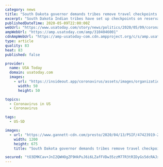 ```yaml
---
category: news
title: "South Dakota governor demands tribes remove travel checkpoints on Indian reservations"
excerpt: "South Dakota Indian tribes have set up checkpoints on reservations restricting travel during the COVID-19 pandemic."
publishedDateTime: 2020-05-09T22:00:00Z
webUrl: "https://www.usatoday.com/story/news/politics/2020/05/09/coronavirus-south-dakota-governor-demands-tribes-remove-checkpoints/3104046001/"
ampWebUrl: "https://amp.usatoday.com/amp/3104046001"
cdnAmpWebUrl: "https://amp-usatoday-com.cdn.ampproject.org/c/s/amp.usatoday.com/amp/3104046001"
type: article
quality: 83
heat: 83
published: false

provider:
  name: USA Today
  domain: usatoday.com
  images:
    - url: "https://insideout.app/coronavirus/assets/images/organizations/usatoday.com-50x50.jpg"
      width: 50
      height: 50

topics:
  - Coronavirus in US
  - Coronavirus

tags:
  - US-SD

images:
  - url: "https://www.gannett-cdn.com/presto/2020/04/13/PSIF/47423919-278e-429d-9a6d-ae3dd5764341-noempressconference010.JPG?auto=webp&crop=4149,2334,x0,y306&format=pjpg&width=1200"
    width: 1200
    height: 675
    title: "South Dakota governor demands tribes remove travel checkpoints on Indian reservations"

secured: "tO3EMKCav+JnI2QWHOgZF9HkPuJ6i6LZafFVDw35zzM77R3tRIDyGs5dcRAJxzZCExufBL+EOr11woTRN3yH7KdCIjYz/TfZJyMG207y5aeeNWd+jQT8crrp2XIRo0w3+uwouR7bqcfaSI2VRUElDZXWDwAVyOXdwcvHQUi40EVwU4lVmzTucrAQ2Ss29u3oi8QwlQVcShL/jIkjGKXcl7R2gm9TLkqwMtYy2n1737aNhwdWwOyNtEgwpSs6ZOTM1SZweTyHfUgxCc9LusF3gNXCh+mp+XF+xbHaLhtcjOQcyGwt5IKf0ifxSIaZ0wyKPUw8GDcLLP6lXhYhg7FWLFl+FGNO3uskWHJnxYNKH6SYCkOMLsA6xLzOXNRgbmybRimZCEYXSieKXqb9h6VJclWXgTzPHMQ+rdDNNapgTI7C6FYpwxgI4qPPimMxqN0+larYwR0lcOuSnHDZqgXnkgNGHg0j2uM4ZFX88WtniuM=;Vz52uglztft1soAqFM7ikw=="
---
```


